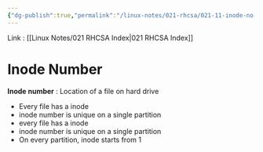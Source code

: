 ```yaml
---
{"dg-publish":true,"permalink":"/linux-notes/021-rhcsa/021-11-inode-no-and-sym-links-and-hard-links/021-11-1-inode-number/"}
---
```


Link : [[Linux Notes/021 RHCSA Index\|021 RHCSA Index]]

# Inode Number

**Inode number** : Location of a file on hard drive

<style> .container {font-family: sans-serif; text-align: center;} .button-wrapper button {z-index: 1;height: 40px; width: 100px; margin: 10px;padding: 5px;} .excalidraw .App-menu_top .buttonList { display: flex;} .excalidraw-wrapper { height: 800px; margin: 50px; position: relative;} :root[dir="ltr"] .excalidraw .layer-ui__wrapper .zen-mode-transition.App-menu_bottom--transition-left {transform: none;} </style><script src="https://cdn.jsdelivr.net/npm/react@17/umd/react.production.min.js"></script><script src="https://cdn.jsdelivr.net/npm/react-dom@17/umd/react-dom.production.min.js"></script><script type="text/javascript" src="https://cdn.jsdelivr.net/npm/@excalidraw/excalidraw@0/dist/excalidraw.production.min.js"></script><div id="021-11_Inode_Number_2023-10-07_1313.36.excalidraw.md1"></div><script>(function(){const InitialData={"type":"excalidraw","version":2,"source":"https://github.com/zsviczian/obsidian-excalidraw-plugin/releases/tag/1.9.19","elements":[{"id":"hrqMK4Gm","type":"text","x":-273.786865234375,"y":-248.89962768554688,"width":48.51994323730469,"height":25,"angle":0,"strokeColor":"#1e1e1e","backgroundColor":"transparent","fillStyle":"hachure","strokeWidth":1,"strokeStyle":"solid","roughness":1,"opacity":100,"groupIds":[],"frameId":null,"roundness":null,"seed":1492946635,"version":30,"versionNonce":1870096939,"isDeleted":false,"boundElements":[],"updated":1696664998644,"link":null,"locked":false,"text":"- file","rawText":"- file","fontSize":20,"fontFamily":1,"textAlign":"left","verticalAlign":"top","baseline":17,"containerId":null,"originalText":"- file","lineHeight":1.25},{"id":"FSkolqWD","type":"text","x":-60.572021484375,"y":-314.08836364746094,"width":201.79983520507812,"height":25,"angle":0,"strokeColor":"#1e1e1e","backgroundColor":"transparent","fillStyle":"hachure","strokeWidth":1,"strokeStyle":"solid","roughness":1,"opacity":100,"groupIds":[],"frameId":null,"roundness":null,"seed":1289211333,"version":48,"versionNonce":1974198789,"isDeleted":false,"boundElements":[{"id":"98PucNqfia-lfLnW6V6uv","type":"arrow"}],"updated":1696664998644,"link":null,"locked":false,"text":"physical path (data)","rawText":"physical path (data)","fontSize":20,"fontFamily":1,"textAlign":"left","verticalAlign":"top","baseline":17,"containerId":null,"originalText":"physical path (data)","lineHeight":1.25},{"id":"6iF243iH","type":"text","x":-46.346435546875,"y":-235.9647216796875,"width":84.67991638183594,"height":25,"angle":0,"strokeColor":"#1e1e1e","backgroundColor":"transparent","fillStyle":"hachure","strokeWidth":1,"strokeStyle":"solid","roughness":1,"opacity":100,"groupIds":[],"frameId":null,"roundness":null,"seed":992027589,"version":76,"versionNonce":1962863819,"isDeleted":false,"boundElements":[{"id":"98PucNqfia-lfLnW6V6uv","type":"arrow"}],"updated":1696664998644,"link":null,"locked":false,"text":"file path","rawText":"file path","fontSize":20,"fontFamily":1,"textAlign":"left","verticalAlign":"top","baseline":17,"containerId":null,"originalText":"file path","lineHeight":1.25},{"id":"98PucNqfia-lfLnW6V6uv","type":"arrow","x":-185.0834856810443,"y":-260.20490611974964,"width":137.68905746479987,"height":123.77296104552744,"angle":3.6548425149331134,"strokeColor":"#1e1e1e","backgroundColor":"transparent","fillStyle":"hachure","strokeWidth":1,"strokeStyle":"solid","roughness":1,"opacity":100,"groupIds":[],"frameId":null,"roundness":{"type":2},"seed":1336101291,"version":297,"versionNonce":273373541,"isDeleted":false,"boundElements":[],"updated":1696664998644,"link":null,"locked":false,"points":[[0,0],[137.68905746479987,-58.922603989863376],[49.075927734375,64.85035705566406]],"lastCommittedPoint":[49.075927734375,64.85035705566406],"startBinding":{"elementId":"6iF243iH","focus":-0.4622034645134224,"gap":10.943125372853679},"endBinding":{"elementId":"FSkolqWD","focus":0.856080631496139,"gap":7.627964169485182},"startArrowhead":null,"endArrowhead":"arrow"},{"id":"yucpvmXq28rGdtbqjVtMI","type":"rectangle","x":-288.3416748046875,"y":-96.95372009277344,"width":272.5467529296875,"height":148.98049926757812,"angle":0,"strokeColor":"#1e1e1e","backgroundColor":"transparent","fillStyle":"hachure","strokeWidth":1,"strokeStyle":"solid","roughness":1,"opacity":100,"groupIds":[],"frameId":null,"roundness":{"type":3},"seed":90234731,"version":126,"versionNonce":1254417605,"isDeleted":false,"boundElements":null,"updated":1696664998645,"link":null,"locked":false},{"id":"yhvmR7soUQkspz9Fsq6ly","type":"rectangle","x":-251.5347900390625,"y":-39.11421203613281,"width":37.683349609375,"height":22.785247802734375,"angle":0,"strokeColor":"#1e1e1e","backgroundColor":"transparent","fillStyle":"hachure","strokeWidth":1,"strokeStyle":"solid","roughness":1,"opacity":100,"groupIds":[],"frameId":null,"roundness":{"type":3},"seed":1824545605,"version":29,"versionNonce":1543271947,"isDeleted":false,"boundElements":[{"id":"xFCIQclTciD2jG8F0BU2x","type":"arrow"}],"updated":1696664998645,"link":null,"locked":false},{"id":"MwaaZa9W","type":"text","x":-273.4852294921875,"y":-71.93217468261719,"width":87.05995178222656,"height":25,"angle":0,"strokeColor":"#1e1e1e","backgroundColor":"transparent","fillStyle":"hachure","strokeWidth":1,"strokeStyle":"solid","roughness":1,"opacity":100,"groupIds":[],"frameId":null,"roundness":null,"seed":2094079595,"version":28,"versionNonce":1219888165,"isDeleted":false,"boundElements":null,"updated":1696664998645,"link":null,"locked":false,"text":"( 10 mb )","rawText":"( 10 mb )","fontSize":20,"fontFamily":1,"textAlign":"left","verticalAlign":"top","baseline":17,"containerId":null,"originalText":"( 10 mb )","lineHeight":1.25},{"id":"zugITQ-7GPEPEuFxtTTs9","type":"line","x":-241.894775390625,"y":-37.36152648925781,"width":7.0108642578125,"height":21.908905029296875,"angle":0,"strokeColor":"#1e1e1e","backgroundColor":"transparent","fillStyle":"hachure","strokeWidth":1,"strokeStyle":"solid","roughness":1,"opacity":100,"groupIds":[],"frameId":null,"roundness":{"type":2},"seed":966902059,"version":19,"versionNonce":1219984555,"isDeleted":false,"boundElements":null,"updated":1696664998645,"link":null,"locked":false,"points":[[0,0],[-7.0108642578125,21.908905029296875]],"lastCommittedPoint":null,"startBinding":null,"endBinding":null,"startArrowhead":null,"endArrowhead":null},{"id":"S-ReVqEosxwHzi_-Y7OZw","type":"line","x":-219.9859619140625,"y":-35.60884094238281,"width":7.0108642578125,"height":15.7744140625,"angle":0,"strokeColor":"#1e1e1e","backgroundColor":"transparent","fillStyle":"hachure","strokeWidth":1,"strokeStyle":"solid","roughness":1,"opacity":100,"groupIds":[],"frameId":null,"roundness":{"type":2},"seed":1886840933,"version":51,"versionNonce":1577858949,"isDeleted":false,"boundElements":null,"updated":1696664998645,"link":null,"locked":false,"points":[[0,0],[-7.0108642578125,15.7744140625]],"lastCommittedPoint":null,"startBinding":null,"endBinding":null,"startArrowhead":null,"endArrowhead":null},{"id":"9iwii_0CN9l9aryN9zB4r","type":"line","x":-231.3785400390625,"y":-36.48515319824219,"width":7.0108642578125,"height":21.03253173828125,"angle":0,"strokeColor":"#1e1e1e","backgroundColor":"transparent","fillStyle":"hachure","strokeWidth":1,"strokeStyle":"solid","roughness":1,"opacity":100,"groupIds":[],"frameId":null,"roundness":{"type":2},"seed":1823095019,"version":14,"versionNonce":26783563,"isDeleted":false,"boundElements":null,"updated":1696664998645,"link":null,"locked":false,"points":[[0,0],[-7.0108642578125,21.03253173828125]],"lastCommittedPoint":null,"startBinding":null,"endBinding":null,"startArrowhead":null,"endArrowhead":null},{"id":"FjYjVi7z","type":"text","x":128.7294921875,"y":-30.146926879882812,"width":123.67990112304688,"height":25,"angle":0,"strokeColor":"#1e1e1e","backgroundColor":"transparent","fillStyle":"hachure","strokeWidth":1,"strokeStyle":"solid","roughness":1,"opacity":100,"groupIds":[],"frameId":null,"roundness":null,"seed":445393701,"version":49,"versionNonce":84213477,"isDeleted":false,"boundElements":[{"id":"xFCIQclTciD2jG8F0BU2x","type":"arrow"},{"id":"1oCc0Z3ypY_2LGj5gr0eo","type":"arrow"},{"id":"JKxTHwLGdsmWiBJlL1WVd","type":"arrow"}],"updated":1696664998645,"link":null,"locked":false,"text":"/usr/abc.txt","rawText":"/usr/abc.txt","fontSize":20,"fontFamily":1,"textAlign":"left","verticalAlign":"top","baseline":17,"containerId":null,"originalText":"/usr/abc.txt","lineHeight":1.25},{"id":"xFCIQclTciD2jG8F0BU2x","type":"arrow","x":118.28759765625001,"y":-20.24115499441257,"width":316.3646240234375,"height":2.1513137649321585,"angle":0,"strokeColor":"#1e1e1e","backgroundColor":"transparent","fillStyle":"hachure","strokeWidth":1,"strokeStyle":"solid","roughness":1,"opacity":100,"groupIds":[],"frameId":null,"roundness":{"type":2},"seed":939810155,"version":81,"versionNonce":2029686251,"isDeleted":false,"boundElements":null,"updated":1696664998645,"link":null,"locked":false,"points":[[0,0],[-316.3646240234375,-2.1513137649321585]],"lastCommittedPoint":null,"startBinding":{"elementId":"FjYjVi7z","focus":0.159296335945754,"gap":10.441894531249986},"endBinding":{"elementId":"yhvmR7soUQkspz9Fsq6ly","focus":0.4421349747301396,"gap":15.7744140625},"startArrowhead":null,"endArrowhead":"arrow"},{"id":"SBKclXtA","type":"text","x":148.8963623046875,"y":5.7988433837890625,"width":84.67991638183594,"height":25,"angle":0,"strokeColor":"#1e1e1e","backgroundColor":"transparent","fillStyle":"hachure","strokeWidth":1,"strokeStyle":"solid","roughness":1,"opacity":100,"groupIds":[],"frameId":null,"roundness":null,"seed":872681797,"version":31,"versionNonce":338549317,"isDeleted":false,"boundElements":null,"updated":1696664998646,"link":null,"locked":false,"text":"file path","rawText":"file path","fontSize":20,"fontFamily":1,"textAlign":"left","verticalAlign":"top","baseline":17,"containerId":null,"originalText":"file path","lineHeight":1.25},{"id":"bSmyCua2p8nC6tmv97kZI","type":"line","x":132.309326171875,"y":-2.3072662353515616,"width":120.9371337890625,"height":1.752716064453125,"angle":0,"strokeColor":"#1e1e1e","backgroundColor":"transparent","fillStyle":"hachure","strokeWidth":1,"strokeStyle":"solid","roughness":1,"opacity":100,"groupIds":[],"frameId":null,"roundness":{"type":2},"seed":533311723,"version":45,"versionNonce":1911003275,"isDeleted":false,"boundElements":null,"updated":1696664998646,"link":null,"locked":false,"points":[[0,0],[120.9371337890625,1.752716064453125]],"lastCommittedPoint":null,"startBinding":null,"endBinding":null,"startArrowhead":null,"endArrowhead":null},{"id":"1oCc0Z3ypY_2LGj5gr0eo","type":"arrow","x":127.0511474609375,"y":-42.61964416503906,"width":293.579345703125,"height":39.43603515625,"angle":0,"strokeColor":"#1e1e1e","backgroundColor":"transparent","fillStyle":"hachure","strokeWidth":1,"strokeStyle":"solid","roughness":1,"opacity":100,"groupIds":[],"frameId":null,"roundness":{"type":2},"seed":1211484453,"version":280,"versionNonce":878987685,"isDeleted":false,"boundElements":null,"updated":1696664998646,"link":null,"locked":false,"points":[[0,0],[-135.835205078125,-39.43603515625],[-293.579345703125,-13.145355224609375]],"lastCommittedPoint":[-293.579345703125,-13.145355224609375],"startBinding":{"elementId":"FjYjVi7z","focus":0.21448799406791083,"gap":12.47271728515625},"endBinding":null,"startArrowhead":null,"endArrowhead":"arrow"},{"id":"OlFWCX4z","type":"text","x":-10.83447265625,"y":-109.79768371582031,"width":120.17988586425781,"height":25,"angle":0,"strokeColor":"#1e1e1e","backgroundColor":"transparent","fillStyle":"hachure","strokeWidth":1,"strokeStyle":"solid","roughness":1,"opacity":100,"groupIds":[],"frameId":null,"roundness":null,"seed":137231749,"version":15,"versionNonce":1780109099,"isDeleted":false,"boundElements":null,"updated":1696664998646,"link":null,"locked":false,"text":"inode number","rawText":"inode number","fontSize":20,"fontFamily":1,"textAlign":"left","verticalAlign":"top","baseline":17,"containerId":null,"originalText":"inode number","lineHeight":1.25},{"id":"JKxTHwLGdsmWiBJlL1WVd","type":"arrow","x":504.7606201171875,"y":-63.65220642089844,"width":264.6595458984375,"height":44.694122314453125,"angle":0,"strokeColor":"#1e1e1e","backgroundColor":"transparent","fillStyle":"hachure","strokeWidth":1,"strokeStyle":"solid","roughness":1,"opacity":100,"groupIds":[],"frameId":null,"roundness":{"type":2},"seed":861510155,"version":253,"versionNonce":481295275,"isDeleted":false,"boundElements":null,"updated":1696665047510,"link":null,"locked":false,"points":[[0,0],[-126.1953125,-22.785186767578125],[-264.6595458984375,21.908935546875]],"lastCommittedPoint":[-264.6595458984375,21.908935546875],"startBinding":{"elementId":"zyQfG4HyDJ3HCcxOgDH0O","focus":0.15246532843960878,"gap":14.090100785736873},"endBinding":{"elementId":"FjYjVi7z","focus":-0.24978590170651446,"gap":11.596343994140625},"startArrowhead":null,"endArrowhead":"arrow"},{"id":"zyQfG4HyDJ3HCcxOgDH0O","type":"ellipse","x":517.0299072265625,"y":-77.67390441894531,"width":57.8394775390625,"height":50.828643798828125,"angle":0,"strokeColor":"#1e1e1e","backgroundColor":"transparent","fillStyle":"hachure","strokeWidth":1,"strokeStyle":"solid","roughness":1,"opacity":100,"groupIds":[],"frameId":null,"roundness":{"type":2},"seed":449561861,"version":57,"versionNonce":1140666827,"isDeleted":false,"boundElements":[{"id":"JKxTHwLGdsmWiBJlL1WVd","type":"arrow"}],"updated":1696664998646,"link":null,"locked":false},{"id":"MyEYBnm5-MqPF6dul-dqe","type":"freedraw","x":524.9168701171875,"y":-32.97975158691406,"width":12.26904296875,"height":47.3232421875,"angle":0,"strokeColor":"#1e1e1e","backgroundColor":"transparent","fillStyle":"hachure","strokeWidth":0.5,"strokeStyle":"solid","roughness":1,"opacity":100,"groupIds":[],"frameId":null,"roundness":null,"seed":2025507691,"version":45,"versionNonce":1158601387,"isDeleted":false,"boundElements":null,"updated":1696665023068,"link":null,"locked":false,"points":[[0,0],[-1.7528076171875,1.75274658203125],[-4.3818359375,3.50543212890625],[-4.3818359375,4.381805419921875],[-5.2581787109375,6.134490966796875],[-6.1343994140625,7.88720703125],[-6.1343994140625,8.763580322265625],[-7.0108642578125,9.639923095703125],[-7.0108642578125,10.51629638671875],[-7.88720703125,10.51629638671875],[-7.88720703125,11.39263916015625],[-8.7635498046875,13.145355224609375],[-8.7635498046875,14.021697998046875],[-9.6400146484375,15.7744140625],[-9.6400146484375,16.650787353515625],[-9.6400146484375,17.527130126953125],[-10.516357421875,18.40350341796875],[-10.516357421875,19.27984619140625],[-10.516357421875,20.15618896484375],[-10.516357421875,21.032562255859375],[-10.516357421875,21.908905029296875],[-10.516357421875,22.7852783203125],[-10.516357421875,23.66162109375],[-10.516357421875,24.537994384765625],[-10.516357421875,25.414337158203125],[-11.392578125,27.16705322265625],[-11.392578125,28.04339599609375],[-11.392578125,29.796112060546875],[-11.392578125,31.548828125],[-11.392578125,32.425201416015625],[-11.392578125,33.301544189453125],[-11.392578125,34.177886962890625],[-11.392578125,35.05426025390625],[-12.26904296875,35.05426025390625],[-12.26904296875,35.93060302734375],[-12.26904296875,39.43603515625],[-12.26904296875,42.065093994140625],[-11.392578125,45.570526123046875],[-10.516357421875,46.446868896484375],[-10.516357421875,47.3232421875],[-10.516357421875,47.3232421875]],"pressures":[],"simulatePressure":true,"lastCommittedPoint":[-10.516357421875,47.3232421875]},{"id":"tQMrwdBL-8gpOZDkkmgrK","type":"freedraw","x":573.116455078125,"y":-35.60881042480469,"width":18.4034423828125,"height":42.065093994140625,"angle":0,"strokeColor":"#1e1e1e","backgroundColor":"transparent","fillStyle":"hachure","strokeWidth":0.5,"strokeStyle":"solid","roughness":1,"opacity":100,"groupIds":[],"frameId":null,"roundness":null,"seed":1508735755,"version":40,"versionNonce":783476421,"isDeleted":false,"boundElements":null,"updated":1696665016612,"link":null,"locked":false,"points":[[0,0],[0.8763427734375,0],[3.5054931640625,1.75274658203125],[4.3817138671875,2.629058837890625],[5.258056640625,2.629058837890625],[7.0107421875,5.258148193359375],[9.639892578125,7.0108642578125],[10.5162353515625,7.88720703125],[11.3927001953125,8.7635498046875],[11.3927001953125,9.639923095703125],[12.2689208984375,9.639923095703125],[13.145263671875,10.516265869140625],[15.7742919921875,13.145355224609375],[16.6507568359375,14.021697998046875],[16.6507568359375,14.898040771484375],[17.527099609375,15.7744140625],[18.4034423828125,16.6507568359375],[18.4034423828125,17.527130126953125],[18.4034423828125,18.403472900390625],[18.4034423828125,20.15618896484375],[18.4034423828125,21.032562255859375],[18.4034423828125,21.908905029296875],[18.4034423828125,25.414337158203125],[18.4034423828125,28.91973876953125],[18.4034423828125,32.4251708984375],[18.4034423828125,33.301544189453125],[17.527099609375,35.05426025390625],[17.527099609375,35.93060302734375],[16.6507568359375,35.93060302734375],[16.6507568359375,36.80694580078125],[16.6507568359375,37.683319091796875],[15.7742919921875,37.683319091796875],[15.7742919921875,38.559661865234375],[15.7742919921875,39.43603515625],[14.021728515625,39.43603515625],[14.021728515625,40.3123779296875],[14.021728515625,42.065093994140625],[14.021728515625,42.065093994140625]],"pressures":[],"simulatePressure":true,"lastCommittedPoint":[14.021728515625,42.065093994140625]},{"id":"fx4f8exN","type":"text","x":528.03125,"y":41.58409118652344,"width":41.75994873046875,"height":25,"angle":0,"strokeColor":"#1e1e1e","backgroundColor":"transparent","fillStyle":"hachure","strokeWidth":0.5,"strokeStyle":"solid","roughness":1,"opacity":100,"groupIds":[],"frameId":null,"roundness":null,"seed":940235845,"version":5,"versionNonce":567974155,"isDeleted":false,"boundElements":null,"updated":1696665031478,"link":null,"locked":false,"text":"user","rawText":"user","fontSize":20,"fontFamily":1,"textAlign":"left","verticalAlign":"top","baseline":17,"containerId":null,"originalText":"user","lineHeight":1.25},{"id":"1EcfqVDT","type":"text","x":349.3912353515625,"y":-124.52870178222656,"width":66.07994079589844,"height":25,"angle":0,"strokeColor":"#1e1e1e","backgroundColor":"transparent","fillStyle":"hachure","strokeWidth":0.5,"strokeStyle":"solid","roughness":1,"opacity":100,"groupIds":[],"frameId":null,"roundness":null,"seed":1137152235,"version":19,"versionNonce":941659595,"isDeleted":false,"boundElements":null,"updated":1696665050588,"link":null,"locked":false,"text":"access","rawText":"access","fontSize":20,"fontFamily":1,"textAlign":"left","verticalAlign":"top","baseline":17,"containerId":null,"originalText":"access","lineHeight":1.25},{"id":"boq1drRC","type":"text","x":-112.8123779296875,"y":-289.10670471191406,"width":10,"height":25,"angle":0,"strokeColor":"#1e1e1e","backgroundColor":"transparent","fillStyle":"hachure","strokeWidth":1,"strokeStyle":"solid","roughness":1,"opacity":100,"groupIds":[],"frameId":null,"roundness":null,"seed":2046297899,"version":4,"versionNonce":1874664299,"isDeleted":true,"boundElements":null,"updated":1696664998644,"link":null,"locked":false,"text":"","rawText":"","fontSize":20,"fontFamily":1,"textAlign":"center","verticalAlign":"middle","baseline":17,"containerId":"98PucNqfia-lfLnW6V6uv","originalText":"","lineHeight":1.25},{"id":"tM9vrevvIx4MZFlyPGdem","type":"freedraw","x":569.6109619140625,"y":-35.60881042480469,"width":17.5272216796875,"height":64.850341796875,"angle":0,"strokeColor":"#1e1e1e","backgroundColor":"transparent","fillStyle":"hachure","strokeWidth":1,"strokeStyle":"solid","roughness":1,"opacity":100,"groupIds":[],"frameId":null,"roundness":null,"seed":431039915,"version":41,"versionNonce":530568427,"isDeleted":true,"boundElements":null,"updated":1696664992908,"link":null,"locked":false,"points":[[0,0],[1.7528076171875,0.876373291015625],[2.6290283203125,2.629058837890625],[3.5054931640625,6.134490966796875],[6.134521484375,8.7635498046875],[7.010986328125,9.639923095703125],[7.010986328125,10.516265869140625],[8.7635498046875,14.898040771484375],[9.6400146484375,15.7744140625],[10.5162353515625,16.6507568359375],[10.5162353515625,17.527130126953125],[11.392578125,18.403472900390625],[11.392578125,19.27984619140625],[11.392578125,20.15618896484375],[12.26904296875,20.15618896484375],[12.26904296875,21.032562255859375],[12.26904296875,22.785247802734375],[14.898193359375,23.66162109375],[14.898193359375,24.5379638671875],[14.898193359375,25.414337158203125],[14.898193359375,26.290679931640625],[14.898193359375,28.04339599609375],[15.7744140625,28.91973876953125],[15.7744140625,29.796112060546875],[16.6507568359375,33.301544189453125],[17.5272216796875,35.93060302734375],[17.5272216796875,38.559661865234375],[17.5272216796875,42.941436767578125],[17.5272216796875,44.69415283203125],[17.5272216796875,45.570526123046875],[17.5272216796875,47.3232421875],[16.6507568359375,49.075927734375],[16.6507568359375,49.952301025390625],[16.6507568359375,52.58135986328125],[16.6507568359375,57.839508056640625],[15.7744140625,61.344940185546875],[15.7744140625,64.850341796875],[14.898193359375,64.850341796875],[14.898193359375,64.850341796875]],"pressures":[],"simulatePressure":true,"lastCommittedPoint":[14.898193359375,64.850341796875]},{"id":"XGjfpbmoVm_CgChqvVmPq","type":"freedraw","x":570.4873046875,"y":-34.73243713378906,"width":17.527099609375,"height":39.436004638671875,"angle":0,"strokeColor":"#1e1e1e","backgroundColor":"transparent","fillStyle":"hachure","strokeWidth":1,"strokeStyle":"solid","roughness":1,"opacity":100,"groupIds":[],"frameId":null,"roundness":null,"seed":1112276875,"version":34,"versionNonce":816496747,"isDeleted":true,"boundElements":null,"updated":1696664998646,"link":null,"locked":false,"points":[[0,0],[0.87646484375,0],[0.87646484375,0.876373291015625],[0.87646484375,1.752685546875],[1.752685546875,1.752685546875],[1.752685546875,2.629058837890625],[2.629150390625,4.38177490234375],[4.3818359375,6.134490966796875],[5.2581787109375,7.887176513671875],[5.2581787109375,9.639892578125],[7.0108642578125,14.02166748046875],[8.763671875,15.774383544921875],[9.639892578125,16.6507568359375],[9.639892578125,17.527099609375],[10.5162353515625,18.403472900390625],[11.3927001953125,19.279815673828125],[11.3927001953125,21.03253173828125],[12.26904296875,21.90887451171875],[12.26904296875,22.785247802734375],[14.0218505859375,24.5379638671875],[14.8980712890625,27.167022705078125],[15.7744140625,29.79608154296875],[16.65087890625,30.672454833984375],[17.527099609375,33.301513671875],[17.527099609375,34.177886962890625],[17.527099609375,35.054229736328125],[17.527099609375,35.930572509765625],[17.527099609375,36.80694580078125],[17.527099609375,37.68328857421875],[17.527099609375,38.559661865234375],[17.527099609375,39.436004638671875],[17.527099609375,39.436004638671875]],"pressures":[],"simulatePressure":true,"lastCommittedPoint":[17.527099609375,39.436004638671875]}],"appState":{"theme":"dark","viewBackgroundColor":"#ffffff","currentItemStrokeColor":"#1e1e1e","currentItemBackgroundColor":"transparent","currentItemFillStyle":"hachure","currentItemStrokeWidth":0.5,"currentItemStrokeStyle":"solid","currentItemRoughness":1,"currentItemOpacity":100,"currentItemFontFamily":1,"currentItemFontSize":20,"currentItemTextAlign":"left","currentItemStartArrowhead":null,"currentItemEndArrowhead":"arrow","scrollX":-50.08245849609375,"scrollY":398.18743896484375,"zoom":{"value":1},"currentItemRoundness":"round","gridSize":null,"gridColor":{"Bold":"#C9C9C9FF","Regular":"#EDEDEDFF"},"currentStrokeOptions":null,"previousGridSize":null,"frameRendering":{"enabled":true,"clip":true,"name":true,"outline":true}},"files":{}};InitialData.scrollToContent=true;App=()=>{const e=React.useRef(null),t=React.useRef(null),[n,i]=React.useState({width:void 0,height:void 0});return React.useEffect(()=>{i({width:t.current.getBoundingClientRect().width,height:t.current.getBoundingClientRect().height});const e=()=>{i({width:t.current.getBoundingClientRect().width,height:t.current.getBoundingClientRect().height})};return window.addEventListener("resize",e),()=>window.removeEventListener("resize",e)},[t]),React.createElement(React.Fragment,null,React.createElement("div",{className:"excalidraw-wrapper",ref:t},React.createElement(ExcalidrawLib.Excalidraw,{ref:e,width:n.width,height:n.height,initialData:InitialData,viewModeEnabled:!0,zenModeEnabled:!0,gridModeEnabled:!1})))},excalidrawWrapper=document.getElementById("021-11_Inode_Number_2023-10-07_1313.36.excalidraw.md1");ReactDOM.render(React.createElement(App),excalidrawWrapper);})();</script>

- Every file has a inode
- inode number is unique on a single partition
- every file has a inode
- inode number is unique on a single partition 
- On every partition, inode starts from 1

<div id="021-11_Inode_Number_2023-10-07_1321.55.excalidraw.md2"></div><script>(function(){const InitialData={"type":"excalidraw","version":2,"source":"https://github.com/zsviczian/obsidian-excalidraw-plugin/releases/tag/1.9.19","elements":[{"id":"PbC08jE1-xZA2eOrpBy7H","type":"rectangle","x":-484.9124755859375,"y":-190.7238311767578,"width":551.2279663085938,"height":318.99359130859375,"angle":0,"strokeColor":"#1e1e1e","backgroundColor":"transparent","fillStyle":"hachure","strokeWidth":1,"strokeStyle":"solid","roughness":1,"opacity":100,"groupIds":[],"frameId":null,"roundness":{"type":3},"seed":102619211,"version":131,"versionNonce":787927435,"isDeleted":false,"boundElements":null,"updated":1696665152675,"link":null,"locked":false},{"id":"F-x0dUrz7wsycRBU5knsq","type":"line","x":-321.91021728515625,"y":-188.9711151123047,"width":0,"height":315.4881896972656,"angle":0,"strokeColor":"#1e1e1e","backgroundColor":"transparent","fillStyle":"hachure","strokeWidth":1,"strokeStyle":"solid","roughness":1,"opacity":100,"groupIds":[],"frameId":null,"roundness":{"type":2},"seed":106101605,"version":110,"versionNonce":66317547,"isDeleted":false,"boundElements":null,"updated":1696665167318,"link":null,"locked":false,"points":[[0,0],[0,315.4881896972656]],"lastCommittedPoint":null,"startBinding":null,"endBinding":null,"startArrowhead":null,"endArrowhead":null},{"id":"C9VeQHHpHVV1gUa37pcxN","type":"line","x":-110.70843505859375,"y":-189.8474578857422,"width":4.38177490234375,"height":316.3645324707031,"angle":0,"strokeColor":"#1e1e1e","backgroundColor":"transparent","fillStyle":"hachure","strokeWidth":1,"strokeStyle":"solid","roughness":1,"opacity":100,"groupIds":[],"frameId":null,"roundness":{"type":2},"seed":491403941,"version":128,"versionNonce":1767783659,"isDeleted":false,"boundElements":null,"updated":1696665180829,"link":null,"locked":false,"points":[[0,0],[4.38177490234375,316.3645324707031]],"lastCommittedPoint":null,"startBinding":null,"endBinding":null,"startArrowhead":null,"endArrowhead":null},{"id":"xpknruKhPHZNVzyz7by9u","type":"rectangle","x":-440.21832275390625,"y":-110.09907531738281,"width":39.43603515625,"height":24.537994384765625,"angle":0,"strokeColor":"#1e1e1e","backgroundColor":"transparent","fillStyle":"hachure","strokeWidth":1,"strokeStyle":"solid","roughness":1,"opacity":100,"groupIds":[],"frameId":null,"roundness":{"type":3},"seed":2123819685,"version":29,"versionNonce":1561481509,"isDeleted":false,"boundElements":null,"updated":1696665192445,"link":null,"locked":false},{"type":"rectangle","version":31,"versionNonce":1651560683,"isDeleted":false,"id":"PemfOAY_ztsPtm3CCQBV6","fillStyle":"hachure","strokeWidth":1,"strokeStyle":"solid","roughness":1,"opacity":100,"angle":0,"x":-285.59600830078125,"y":-132.06668090820312,"strokeColor":"#1e1e1e","backgroundColor":"transparent","width":39.43603515625,"height":24.537994384765625,"seed":2121403365,"groupIds":[],"frameId":null,"roundness":{"type":3},"boundElements":[],"updated":1696665197948,"link":null,"locked":false},{"type":"rectangle","version":32,"versionNonce":875543243,"isDeleted":false,"id":"uAfLVnxSQColttSGORVzf","fillStyle":"hachure","strokeWidth":1,"strokeStyle":"solid","roughness":1,"opacity":100,"angle":0,"x":-221.59600830078125,"y":-15.066680908203125,"strokeColor":"#1e1e1e","backgroundColor":"transparent","width":39.43603515625,"height":24.537994384765625,"seed":1729876523,"groupIds":[],"frameId":null,"roundness":{"type":3},"boundElements":[{"id":"QmEVKevPbTZa8MoVfh00i","type":"arrow"}],"updated":1696665332030,"link":null,"locked":false},{"type":"rectangle","version":31,"versionNonce":193141797,"isDeleted":false,"id":"SrORM-B3wXhhx0gfK65v1","fillStyle":"hachure","strokeWidth":1,"strokeStyle":"solid","roughness":1,"opacity":100,"angle":0,"x":-88.59600830078125,"y":-146.06668090820312,"strokeColor":"#1e1e1e","backgroundColor":"transparent","width":39.43603515625,"height":24.537994384765625,"seed":572120587,"groupIds":[],"frameId":null,"roundness":{"type":3},"boundElements":[],"updated":1696665203135,"link":null,"locked":false},{"type":"rectangle","version":45,"versionNonce":151974629,"isDeleted":false,"id":"PdhU_jlirEYKS2A8w8Phl","fillStyle":"hachure","strokeWidth":1,"strokeStyle":"solid","roughness":1,"opacity":100,"angle":0,"x":-42.34869384765625,"y":-29.637176513671875,"strokeColor":"#1e1e1e","backgroundColor":"transparent","width":39.43603515625,"height":24.537994384765625,"seed":338753003,"groupIds":[],"frameId":null,"roundness":{"type":3},"boundElements":[{"id":"b2e3IOrKX7_bNwmH_udly","type":"arrow"}],"updated":1696665289800,"link":null,"locked":false},{"id":"Mm65tSDC","type":"text","x":-433.87799072265625,"y":-139.7976837158203,"width":46.55998229980469,"height":25,"angle":0,"strokeColor":"#1e1e1e","backgroundColor":"transparent","fillStyle":"hachure","strokeWidth":1,"strokeStyle":"solid","roughness":1,"opacity":100,"groupIds":[],"frameId":null,"roundness":null,"seed":1117452197,"version":5,"versionNonce":1886000043,"isDeleted":false,"boundElements":null,"updated":1696665215131,"link":null,"locked":false,"text":"1003","rawText":"1003","fontSize":20,"fontFamily":1,"textAlign":"left","verticalAlign":"top","baseline":17,"containerId":null,"originalText":"1003","lineHeight":1.25},{"id":"89bzDgMf","type":"text","x":-277.87799072265625,"y":-91.79768371582031,"width":52.51997375488281,"height":25,"angle":0,"strokeColor":"#1e1e1e","backgroundColor":"transparent","fillStyle":"hachure","strokeWidth":1,"strokeStyle":"solid","roughness":1,"opacity":100,"groupIds":[],"frameId":null,"roundness":null,"seed":852620101,"version":5,"versionNonce":398455307,"isDeleted":false,"boundElements":null,"updated":1696665222115,"link":null,"locked":false,"text":"2007","rawText":"2007","fontSize":20,"fontFamily":1,"textAlign":"left","verticalAlign":"top","baseline":17,"containerId":null,"originalText":"2007","lineHeight":1.25},{"id":"m4w0eMsI","type":"text","x":-222.87799072265625,"y":25.202316284179688,"width":46.55998229980469,"height":25,"angle":0,"strokeColor":"#1e1e1e","backgroundColor":"transparent","fillStyle":"hachure","strokeWidth":1,"strokeStyle":"solid","roughness":1,"opacity":100,"groupIds":[],"frameId":null,"roundness":null,"seed":1971733221,"version":5,"versionNonce":1852947563,"isDeleted":false,"boundElements":null,"updated":1696665230316,"link":null,"locked":false,"text":"1003","rawText":"1003","fontSize":20,"fontFamily":1,"textAlign":"left","verticalAlign":"top","baseline":17,"containerId":null,"originalText":"1003","lineHeight":1.25},{"id":"bd0hPsKB","type":"text","x":-84.13604736328125,"y":-171.6848907470703,"width":38.3599853515625,"height":25,"angle":0,"strokeColor":"#1e1e1e","backgroundColor":"transparent","fillStyle":"hachure","strokeWidth":1,"strokeStyle":"solid","roughness":1,"opacity":100,"groupIds":[],"frameId":null,"roundness":null,"seed":280913541,"version":14,"versionNonce":385504453,"isDeleted":false,"boundElements":null,"updated":1696665249481,"link":null,"locked":false,"text":"1001","rawText":"1001","fontSize":20,"fontFamily":1,"textAlign":"left","verticalAlign":"top","baseline":17,"containerId":null,"originalText":"1001","lineHeight":1.25},{"id":"OzYOsGbm","type":"text","x":-35.87799072265625,"y":15.202316284179688,"width":46.55998229980469,"height":25,"angle":0,"strokeColor":"#1e1e1e","backgroundColor":"transparent","fillStyle":"hachure","strokeWidth":1,"strokeStyle":"solid","roughness":1,"opacity":100,"groupIds":[],"frameId":null,"roundness":null,"seed":1255202341,"version":5,"versionNonce":438244651,"isDeleted":false,"boundElements":null,"updated":1696665246118,"link":null,"locked":false,"text":"1003","rawText":"1003","fontSize":20,"fontFamily":1,"textAlign":"left","verticalAlign":"top","baseline":17,"containerId":null,"originalText":"1003","lineHeight":1.25},{"id":"de26ucsz","type":"text","x":285.40460205078125,"y":-16.328964233398438,"width":123.67990112304688,"height":25,"angle":0,"strokeColor":"#1e1e1e","backgroundColor":"transparent","fillStyle":"hachure","strokeWidth":1,"strokeStyle":"solid","roughness":1,"opacity":100,"groupIds":[],"frameId":null,"roundness":null,"seed":1336256389,"version":52,"versionNonce":322576683,"isDeleted":false,"boundElements":[{"id":"b2e3IOrKX7_bNwmH_udly","type":"arrow"}],"updated":1696665294723,"link":null,"locked":false,"text":"/usr/abc.txt","rawText":"/usr/abc.txt","fontSize":20,"fontFamily":1,"textAlign":"left","verticalAlign":"top","baseline":17,"containerId":null,"originalText":"/usr/abc.txt","lineHeight":1.25},{"id":"b2e3IOrKX7_bNwmH_udly","type":"arrow","x":269.63018798828125,"y":-14.106682949399614,"width":257.6488037109375,"height":6.099613245310472,"angle":0,"strokeColor":"#1e1e1e","backgroundColor":"transparent","fillStyle":"hachure","strokeWidth":1,"strokeStyle":"solid","roughness":1,"opacity":100,"groupIds":[],"frameId":null,"roundness":{"type":2},"seed":1707282443,"version":159,"versionNonce":763236971,"isDeleted":false,"boundElements":null,"updated":1696665294724,"link":null,"locked":false,"points":[[0,0],[-257.6488037109375,6.099613245310472]],"lastCommittedPoint":[-254.143310546875,47.323211669921875],"startBinding":{"elementId":"de26ucsz","focus":0.8668684238101271,"gap":15.7744140625},"endBinding":{"elementId":"PdhU_jlirEYKS2A8w8Phl","focus":0.7993621839182751,"gap":14.89404296875},"startArrowhead":null,"endArrowhead":"arrow"},{"id":"boqd0NS4","type":"text","x":116.12200927734375,"y":-34.79768371582031,"width":87.8399658203125,"height":25,"angle":0,"strokeColor":"#1e1e1e","backgroundColor":"transparent","fillStyle":"hachure","strokeWidth":1,"strokeStyle":"solid","roughness":1,"opacity":100,"groupIds":[],"frameId":null,"roundness":null,"seed":1103693387,"version":11,"versionNonce":1067314597,"isDeleted":false,"boundElements":null,"updated":1696665317141,"link":null,"locked":false,"text":"c x 1003","rawText":"c x 1003","fontSize":20,"fontFamily":1,"textAlign":"left","verticalAlign":"top","baseline":17,"containerId":null,"originalText":"c x 1003","lineHeight":1.25},{"id":"QmEVKevPbTZa8MoVfh00i","type":"arrow","x":-33.58905029296875,"y":-252.9451141357422,"width":141.0933837890625,"height":224.34716796875,"angle":0,"strokeColor":"#1e1e1e","backgroundColor":"transparent","fillStyle":"hachure","strokeWidth":1,"strokeStyle":"solid","roughness":1,"opacity":100,"groupIds":[],"frameId":null,"roundness":{"type":2},"seed":656443493,"version":74,"versionNonce":1814065451,"isDeleted":false,"boundElements":null,"updated":1696665350971,"link":null,"locked":false,"points":[[0,0],[-141.0933837890625,224.34716796875]],"lastCommittedPoint":[-141.0933837890625,224.34716796875],"startBinding":{"elementId":"P3VqzJ4D","focus":0.9481788818233131,"gap":9.296630859375},"endBinding":{"elementId":"uAfLVnxSQColttSGORVzf","focus":0.399853363685568,"gap":13.531265258789062},"startArrowhead":null,"endArrowhead":"arrow"},{"id":"P3VqzJ4D","type":"text","x":-24.29241943359375,"y":-272.179443359375,"width":92.3399658203125,"height":25,"angle":0,"strokeColor":"#1e1e1e","backgroundColor":"transparent","fillStyle":"hachure","strokeWidth":1,"strokeStyle":"solid","roughness":1,"opacity":100,"groupIds":[],"frameId":null,"roundness":null,"seed":1540917637,"version":34,"versionNonce":619647947,"isDeleted":false,"boundElements":[{"id":"QmEVKevPbTZa8MoVfh00i","type":"arrow"}],"updated":1696665350971,"link":null,"locked":false,"text":"B x 1003","rawText":"B x 1003","fontSize":20,"fontFamily":1,"textAlign":"left","verticalAlign":"top","baseline":17,"containerId":null,"originalText":"B x 1003","lineHeight":1.25},{"id":"gwvPV9Esz3lKKRaYBBY1B","type":"line","x":-19.56744384765625,"y":-237.1707000732422,"width":87.6356201171875,"height":1.752716064453125,"angle":0,"strokeColor":"#1e1e1e","backgroundColor":"transparent","fillStyle":"hachure","strokeWidth":1,"strokeStyle":"solid","roughness":1,"opacity":100,"groupIds":[],"frameId":null,"roundness":{"type":2},"seed":1729292229,"version":31,"versionNonce":1128893227,"isDeleted":false,"boundElements":null,"updated":1696665375338,"link":null,"locked":false,"points":[[0,0],[87.6356201171875,-1.752716064453125]],"lastCommittedPoint":null,"startBinding":null,"endBinding":null,"startArrowhead":null,"endArrowhead":null},{"id":"Epp3RMTbqdv2KloThkrL4","type":"line","x":293.29180908203125,"y":10.838058471679688,"width":110.4208984375,"height":0,"angle":0,"strokeColor":"#1e1e1e","backgroundColor":"transparent","fillStyle":"hachure","strokeWidth":1,"strokeStyle":"solid","roughness":1,"opacity":100,"groupIds":[],"frameId":null,"roundness":{"type":2},"seed":736423371,"version":38,"versionNonce":813316581,"isDeleted":false,"boundElements":null,"updated":1696665381585,"link":null,"locked":false,"points":[[0,0],[110.4208984375,0]],"lastCommittedPoint":null,"startBinding":null,"endBinding":null,"startArrowhead":null,"endArrowhead":null},{"id":"p3TDbDsn","type":"text","x":-468.87799072265625,"y":147.2023162841797,"width":106.69990539550781,"height":25,"angle":0,"strokeColor":"#1e1e1e","backgroundColor":"transparent","fillStyle":"hachure","strokeWidth":1,"strokeStyle":"solid","roughness":1,"opacity":100,"groupIds":[],"frameId":null,"roundness":null,"seed":1378944043,"version":14,"versionNonce":1716998117,"isDeleted":false,"boundElements":null,"updated":1696665393027,"link":null,"locked":false,"text":"partition A","rawText":"partition A","fontSize":20,"fontFamily":1,"textAlign":"left","verticalAlign":"top","baseline":17,"containerId":null,"originalText":"partition A","lineHeight":1.25},{"id":"EriwSmJr","type":"text","x":-283.60906982421875,"y":146.1914520263672,"width":108.11990356445312,"height":25,"angle":0,"strokeColor":"#1e1e1e","backgroundColor":"transparent","fillStyle":"hachure","strokeWidth":1,"strokeStyle":"solid","roughness":1,"opacity":100,"groupIds":[],"frameId":null,"roundness":null,"seed":118345259,"version":20,"versionNonce":431189515,"isDeleted":false,"boundElements":null,"updated":1696665409185,"link":null,"locked":false,"text":"partition B","rawText":"partition B","fontSize":20,"fontFamily":1,"textAlign":"left","verticalAlign":"top","baseline":17,"containerId":null,"originalText":"partition B","lineHeight":1.25},{"id":"1wZtg3O7","type":"text","x":-67.87799072265625,"y":153.2023162841797,"width":103.61990356445312,"height":25,"angle":0,"strokeColor":"#1e1e1e","backgroundColor":"transparent","fillStyle":"hachure","strokeWidth":1,"strokeStyle":"solid","roughness":1,"opacity":100,"groupIds":[],"frameId":null,"roundness":null,"seed":68589611,"version":12,"versionNonce":1946796325,"isDeleted":false,"boundElements":null,"updated":1696665406254,"link":null,"locked":false,"text":"partition c","rawText":"partition c","fontSize":20,"fontFamily":1,"textAlign":"left","verticalAlign":"top","baseline":17,"containerId":null,"originalText":"partition c","lineHeight":1.25},{"id":"IsRjSfTlKIWmTPrpVy8db","type":"line","x":-18.69110107421875,"y":-245.0579071044922,"width":92.893798828125,"height":3.50543212890625,"angle":0,"strokeColor":"#1e1e1e","backgroundColor":"transparent","fillStyle":"hachure","strokeWidth":1,"strokeStyle":"solid","roughness":1,"opacity":100,"groupIds":[],"frameId":null,"roundness":{"type":2},"seed":1148030405,"version":112,"versionNonce":1188936805,"isDeleted":true,"boundElements":null,"updated":1696665369798,"link":null,"locked":false,"points":[[0,0],[85.006591796875,-0.8763580322265625],[92.893798828125,2.6290740966796875]],"lastCommittedPoint":[92.893798828125,2.6290740966796875],"startBinding":null,"endBinding":null,"startArrowhead":null,"endArrowhead":null}],"appState":{"theme":"dark","viewBackgroundColor":"#ffffff","currentItemStrokeColor":"#1e1e1e","currentItemBackgroundColor":"transparent","currentItemFillStyle":"hachure","currentItemStrokeWidth":1,"currentItemStrokeStyle":"solid","currentItemRoughness":1,"currentItemOpacity":100,"currentItemFontFamily":1,"currentItemFontSize":20,"currentItemTextAlign":"left","currentItemStartArrowhead":null,"currentItemEndArrowhead":"arrow","scrollX":572.9999389648438,"scrollY":402.5692138671875,"zoom":{"value":1},"currentItemRoundness":"round","gridSize":null,"gridColor":{"Bold":"#C9C9C9FF","Regular":"#EDEDEDFF"},"currentStrokeOptions":null,"previousGridSize":null,"frameRendering":{"enabled":true,"clip":true,"name":true,"outline":true}},"files":{}};InitialData.scrollToContent=true;App=()=>{const e=React.useRef(null),t=React.useRef(null),[n,i]=React.useState({width:void 0,height:void 0});return React.useEffect(()=>{i({width:t.current.getBoundingClientRect().width,height:t.current.getBoundingClientRect().height});const e=()=>{i({width:t.current.getBoundingClientRect().width,height:t.current.getBoundingClientRect().height})};return window.addEventListener("resize",e),()=>window.removeEventListener("resize",e)},[t]),React.createElement(React.Fragment,null,React.createElement("div",{className:"excalidraw-wrapper",ref:t},React.createElement(ExcalidrawLib.Excalidraw,{ref:e,width:n.width,height:n.height,initialData:InitialData,viewModeEnabled:!0,zenModeEnabled:!0,gridModeEnabled:!1})))},excalidrawWrapper=document.getElementById("021-11_Inode_Number_2023-10-07_1321.55.excalidraw.md2");ReactDOM.render(React.createElement(App),excalidrawWrapper);})();</script>




